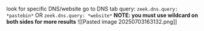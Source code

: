 
look for specific DNS/website
go to DNS tab
query: `zeek.dns.query: *pastebin*`
OR 
 `zeek.dns.query: *website*` 
 **NOTE: you must use wildcard on both sides for more results**
![[Pasted image 20250703163132.png]]

